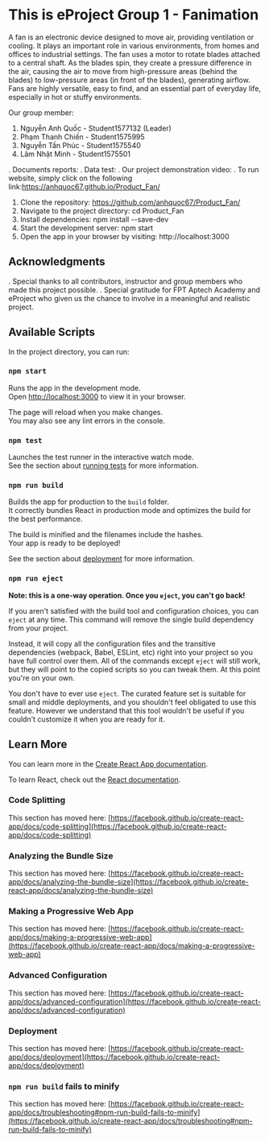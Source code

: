 # This is eProject Group 1 - Fanimation
A fan is an electronic device designed to move air, providing ventilation or cooling. It plays an important role in various environments, from homes and offices to industrial settings. The fan uses a motor to rotate blades attached to a central shaft. As the blades spin, they create a pressure difference in the air, causing the air to move from high-pressure areas (behind the blades) to low-pressure areas (in front of the blades), generating airflow. Fans are highly versatile, easy to find, and an essential part of everyday life, especially in hot or stuffy environments.

Our group member:
1. Nguyễn Anh Quốc - Student1577132 (Leader)
2. Phạm Thanh Chiến - Student1575995
3. Nguyễn Tấn Phúc - Student1575540
4. Lâm Nhật Minh - Student1575501

. Documents reports:
. Data test:
. Our project demonstration video:
. To run website, simply click on the following link:https://anhquoc67.github.io/Product_Fan/

1. Clone the repository:
https://github.com/anhquoc67/Product_Fan/
2. Navigate to the project directory:
cd Product_Fan
3. Install dependencies:
npm install --save-dev
4. Start the development server:
npm start
5. Open the app in your browser by visiting:
http://localhost:3000
## Acknowledgments
. Special thanks to all contributors, instructor and group members who made this project possible.
. Special gratitude for FPT Aptech Academy and eProject who given us the chance to involve in a meaningful and realistic project.

## Available Scripts

In the project directory, you can run:

### `npm start`

Runs the app in the development mode.\
Open [http://localhost:3000](http://localhost:3000) to view it in your browser.

The page will reload when you make changes.\
You may also see any lint errors in the console.

### `npm test`

Launches the test runner in the interactive watch mode.\
See the section about [running tests](https://facebook.github.io/create-react-app/docs/running-tests) for more information.

### `npm run build`

Builds the app for production to the `build` folder.\
It correctly bundles React in production mode and optimizes the build for the best performance.

The build is minified and the filenames include the hashes.\
Your app is ready to be deployed!

See the section about [deployment](https://facebook.github.io/create-react-app/docs/deployment) for more information.

### `npm run eject`

**Note: this is a one-way operation. Once you `eject`, you can't go back!**

If you aren't satisfied with the build tool and configuration choices, you can `eject` at any time. This command will remove the single build dependency from your project.

Instead, it will copy all the configuration files and the transitive dependencies (webpack, Babel, ESLint, etc) right into your project so you have full control over them. All of the commands except `eject` will still work, but they will point to the copied scripts so you can tweak them. At this point you're on your own.

You don't have to ever use `eject`. The curated feature set is suitable for small and middle deployments, and you shouldn't feel obligated to use this feature. However we understand that this tool wouldn't be useful if you couldn't customize it when you are ready for it.

## Learn More

You can learn more in the [Create React App documentation](https://facebook.github.io/create-react-app/docs/getting-started).

To learn React, check out the [React documentation](https://reactjs.org/).

### Code Splitting

This section has moved here: [https://facebook.github.io/create-react-app/docs/code-splitting](https://facebook.github.io/create-react-app/docs/code-splitting)

### Analyzing the Bundle Size

This section has moved here: [https://facebook.github.io/create-react-app/docs/analyzing-the-bundle-size](https://facebook.github.io/create-react-app/docs/analyzing-the-bundle-size)

### Making a Progressive Web App

This section has moved here: [https://facebook.github.io/create-react-app/docs/making-a-progressive-web-app](https://facebook.github.io/create-react-app/docs/making-a-progressive-web-app)

### Advanced Configuration

This section has moved here: [https://facebook.github.io/create-react-app/docs/advanced-configuration](https://facebook.github.io/create-react-app/docs/advanced-configuration)

### Deployment

This section has moved here: [https://facebook.github.io/create-react-app/docs/deployment](https://facebook.github.io/create-react-app/docs/deployment)

### `npm run build` fails to minify

This section has moved here: [https://facebook.github.io/create-react-app/docs/troubleshooting#npm-run-build-fails-to-minify](https://facebook.github.io/create-react-app/docs/troubleshooting#npm-run-build-fails-to-minify)
